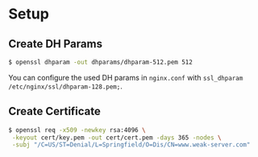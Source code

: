 # Setup

## Create DH Params

```bash
$ openssl dhparam -out dhparams/dhparam-512.pem 512
```

You can configure the used DH params in `nginx.conf` with `ssl_dhparam /etc/nginx/ssl/dhparam-128.pem;`.

## Create Certificate

```bash
$ openssl req -x509 -newkey rsa:4096 \
 -keyout cert/key.pem -out cert/cert.pem -days 365 -nodes \
 -subj "/C=US/ST=Denial/L=Springfield/O=Dis/CN=www.weak-server.com"
```
